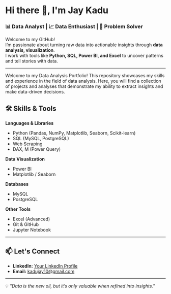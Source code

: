 # Hi there 👋, I'm Jay Kadu

### 📊 Data Analyst | 📈 Data Enthusiast | 🧠 Problem Solver  

Welcome to my GitHub!  
I’m passionate about turning raw data into actionable insights through **data analysis, visualization**.  
I work with tools like **Python, SQL, Power BI, and Excel** to uncover patterns and tell stories with data.  

---

Welcome to my Data Analysis Portfolio! This repository showcases my skills and experience in the field of data analysis. Here, you will find a collection of projects and analyses that demonstrate my ability to extract insights and make data-driven decisions.

## 🛠 Skills & Tools  

**Languages & Libraries**  
- Python (Pandas, NumPy, Matplotlib, Seaborn, Scikit-learn)  
- SQL (MySQL, PostgreSQL)
- Web Scraping 
- DAX, M (Power Query)  

**Data Visualization**  
- Power BI  
- Matplotlib / Seaborn


**Databases**  
- MySQL  
- PostgreSQL    

**Other Tools**  
- Excel (Advanced)  
- Git & GitHub  
- Jupyter Notebook  

---


## 📫 Let's Connect  

- **LinkedIn:** [Your LinkedIn Profile](https://www.linkedin.com/in/jay-kadu-479693231/)  
- **Email:** kadujay10@gmail.com
---

💡 *"Data is the new oil, but it’s only valuable when refined into insights."*  
